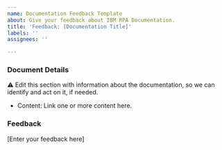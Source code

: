 ```yaml
---
name: Documentation Feedback Template
about: Give your feedback about IBM RPA Documentation.
title: 'Feedback: [Documentation Title]'
labels: ''
assignees: ''

---
```


### Document Details

⚠ Edit this section with information about the documentation, so we can identify and act on it, if needed.

* Content: Link one or more content here.

### Feedback

[Enter your feedback here]

